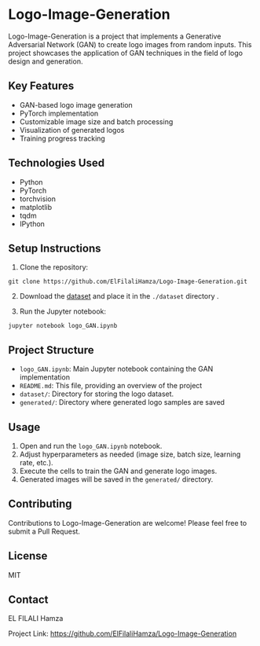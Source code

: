 # Logo-Image-Generation

Logo-Image-Generation is a project that implements a Generative Adversarial Network (GAN) to create logo images from random inputs. This project showcases the application of GAN techniques in the field of logo design and generation.

## Key Features

- GAN-based logo image generation
- PyTorch implementation
- Customizable image size and batch processing
- Visualization of generated logos
- Training progress tracking

## Technologies Used

- Python
- PyTorch
- torchvision
- matplotlib
- tqdm
- IPython

## Setup Instructions

1. Clone the repository:

```
git clone https://github.com/ElFilaliHamza/Logo-Image-Generation.git
```

2. Download the <a href="https://www.mediafire.com/file/8tofxz1hie67m9q/dataset.rar/file">dataset</a> and place it in the `./dataset` directory  .

3. Run the Jupyter notebook:

```
jupyter notebook logo_GAN.ipynb
```

## Project Structure

- `logo_GAN.ipynb`: Main Jupyter notebook containing the GAN implementation
- `README.md`: This file, providing an overview of the project
- `dataset/`: Directory for storing the logo dataset.
- `generated/`: Directory where generated logo samples are saved

## Usage

1. Open and run the `logo_GAN.ipynb` notebook.
2. Adjust hyperparameters as needed (image size, batch size, learning rate, etc.).
3. Execute the cells to train the GAN and generate logo images.
4. Generated images will be saved in the `generated/` directory.

## Contributing

Contributions to Logo-Image-Generation are welcome! Please feel free to submit a Pull Request.

## License

MIT

## Contact

EL FILALI Hamza 

Project Link: https://github.com/ElFilaliHamza/Logo-Image-Generation

